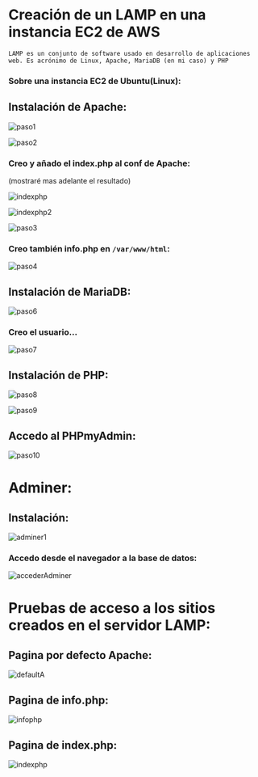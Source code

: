 # Creación de un LAMP en una instancia EC2 de AWS
`LAMP es un conjunto de software usado en desarrollo de aplicaciones web. Es acrónimo de Linux, Apache, MariaDB (en mi caso) y PHP`

### Sobre una instancia EC2 de Ubuntu(Linux):
## Instalación de Apache:
![paso1](img/c1.PNG)

![paso2](img/c2.PNG)

### Creo y añado el index.php al conf de Apache:
(mostraré mas adelante el resultado)

![indexphp](img/cindexphp.PNG)

![indexphp2](img/cindexphp2.PNG)

![paso3](img/c3.PNG)


### Creo también info.php en `/var/www/html`:
![paso4](img/c4.PNG)


## Instalación de MariaDB:
![paso6](img/c6.PNG)

### Creo el usuario...
![paso7](img/c7.PNG)

## Instalación de PHP:
![paso8](img/c8.PNG)

![paso9](img/c9.PNG)

## Accedo al PHPmyAdmin:
![paso10](img/c10.PNG)



# Adminer:

## Instalación:
![adminer1](img/adminerinstall.PNG)

### Accedo desde el navegador a la base de datos:
![accederAdminer](img/adminer.PNG)



# Pruebas de acceso a los sitios creados en el servidor LAMP:

## Pagina por defecto Apache:
![defaultA](img/resultado1.PNG)

## Pagina de info.php:
![infophp](img/resultadoInfo.PNG)

## Pagina de index.php:
![indexphp](img/resultadoIndex.PNG)

